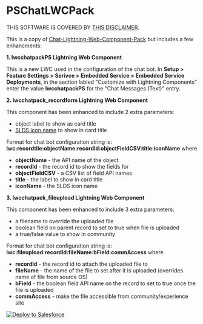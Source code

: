 # PSChatLWCPack

THIS SOFTWARE IS COVERED BY [THIS DISCLAIMER](https://raw.githubusercontent.com/thedges/Disclaimer/master/disclaimer.txt).

This is a copy of [Chat-Lightning-Web-Component-Pack](https://github.com/Colatabajonies/Chat-Lightning-Web-Component-Pack) but includes a few enhancments:

__1. lwcchatpackPS Lightning Web Component__

This is a new LWC used in the configuration of the chat bot. In __Setup > Feature Settings > Serivce > Embedded Service > Embedded Service Deployments__, in the section labled "Customize with Lightning Components" enter the value __lwcchatpackPS__ for the "Chat Messages (Text)" entry.

__2. lwcchatpack_recordform Lightning Web Component__

This component has been enhanced to include 2 extra parameters: 
* object label to show as card title
* [SLDS icon name](https://www.lightningdesignsystem.com/icons/) to show in card title
      
Format for chat bot configuration string is: __lwc:recordtile:objectName:recordId:objectFieldCSV:title:iconName__ where
- __objectName__ - the API name of the object
- __recordId__ - the record id to show the fields for
- __objectFieldCSV__ - a CSV list of field API names
- __title__ - the label to show in card title
- __iconName__ - the SLDS icon name
      
__3. lwcchatpack_fileupload Lightning Web Component__ 

This component has been enhanced to include 3 extra parameters: 
* a filename to override the uploaded file
* boolean field on parent record to set to true when file is uploaded
* a true/false value to show in community

Format for chat bot configuration string is: __lwc:fileupload:recordId:fileName:bField:commAccess__ where
- __recordId__ - the record id to attach the uploaded file to
- __fileName__ - the name of the file to set after it is uploaded (overrides name of file from source OS)
- __bField__ - the boolean field API name on the record to set to true once the file is uploaded
- __commAccess__ - make the file accessible from community/experience site


<a href="https://githubsfdeploy.herokuapp.com">
  <img alt="Deploy to Salesforce"
       src="https://raw.githubusercontent.com/afawcett/githubsfdeploy/master/deploy.png">
</a>


